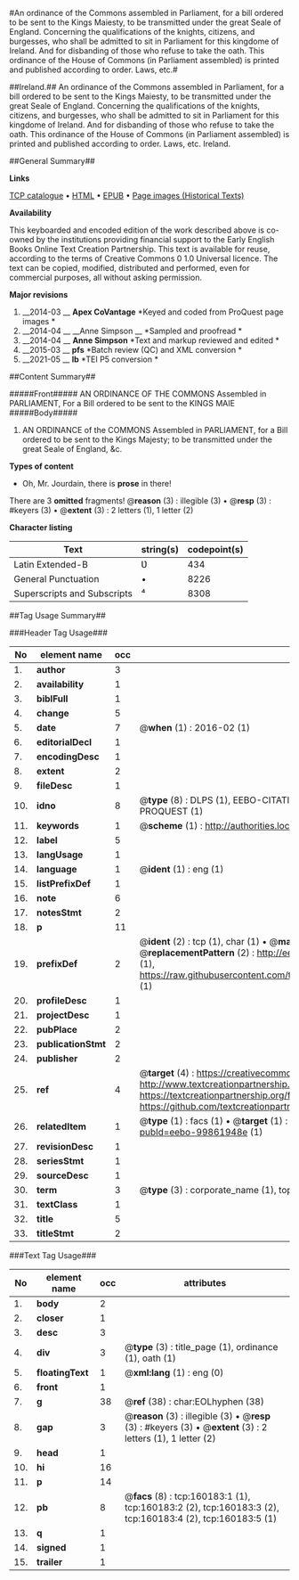 #An ordinance of the Commons assembled in Parliament, for a bill ordered to be sent to the Kings Maiesty, to be transmitted under the great Seale of England. Concerning the qualifications of the knights, citizens, and burgesses, who shall be admitted to sit in Parliament for this kingdome of Ireland. And for disbanding of those who refuse to take the oath. This ordinance of the House of Commons (in Parliament assembled) is printed and published according to order. Laws, etc.#

##Ireland.##
An ordinance of the Commons assembled in Parliament, for a bill ordered to be sent to the Kings Maiesty, to be transmitted under the great Seale of England. Concerning the qualifications of the knights, citizens, and burgesses, who shall be admitted to sit in Parliament for this kingdome of Ireland. And for disbanding of those who refuse to take the oath. This ordinance of the House of Commons (in Parliament assembled) is printed and published according to order.
Laws, etc.
Ireland.

##General Summary##

**Links**

[TCP catalogue](http://www.ota.ox.ac.uk/tcp/)  • 
[HTML](http://tei.it.ox.ac.uk/tcp/Texts-HTML/free/A83/A83795.html)  • 
[EPUB](http://tei.it.ox.ac.uk/tcp/Texts-EPUB/free/A83/A83795.epub) • 
[Page images (Historical Texts)](https://historicaltexts.jisc.ac.uk/eebo-99861948e)

**Availability**

This keyboarded and encoded edition of the work described above is co-owned by the
    institutions providing financial support to the Early English Books Online Text Creation
    Partnership. This text is available for reuse, according to the terms of  Creative Commons 0 1.0 Universal
    licence. The text can be copied, modified, distributed and performed, even for commercial
    purposes, all without asking permission.

**Major revisions**

1. __2014-03 __ __Apex CoVantage__ *Keyed and coded from ProQuest page images *
1. __2014-04 __ __Anne Simpson __ *Sampled and proofread *
1. __2014-04 __ __Anne Simpson__ *Text and markup reviewed and edited *
1. __2015-03 __ __pfs__ *Batch review (QC) and XML conversion *
1. __2021-05 __ __lb__ *TEI P5 conversion *

##Content Summary##

#####Front#####
AN ORDINANCE OF THE COMMONS Assembled in PARLIAMENT, For a Bill ordered to be sent to the KINGS MAIE
#####Body#####

1. AN ORDINANCE of the COMMONS Assembled in PARLIAMENT, for a Bill ordered to be sent to the Kings Majesty; to be transmitted under the great Seale of England, &c.

**Types of content**

  * Oh, Mr. Jourdain, there is **prose** in there!

There are 3 **omitted** fragments! 
 @__reason__ (3) : illegible (3)  •  @__resp__ (3) : #keyers (3)  •  @__extent__ (3) : 2 letters (1), 1 letter (2)

**Character listing**


|Text|string(s)|codepoint(s)|
|---|---|---|
|Latin Extended-B|Ʋ|434|
|General Punctuation|•|8226|
|Superscripts             and Subscripts|⁴|8308|

##Tag Usage Summary##

###Header Tag Usage###

|No|element name|occ|attributes|
|---|---|---|---|
|1.|__author__|3||
|2.|__availability__|1||
|3.|__biblFull__|1||
|4.|__change__|5||
|5.|__date__|7| @__when__ (1) : 2016-02 (1)|
|6.|__editorialDecl__|1||
|7.|__encodingDesc__|1||
|8.|__extent__|2||
|9.|__fileDesc__|1||
|10.|__idno__|8| @__type__ (8) : DLPS (1), EEBO-CITATION (1), VID (1), EEBO-PROQUEST (1), STC (3), PROQUEST (1)|
|11.|__keywords__|1| @__scheme__ (1) : http://authorities.loc.gov/ (1)|
|12.|__label__|5||
|13.|__langUsage__|1||
|14.|__language__|1| @__ident__ (1) : eng (1)|
|15.|__listPrefixDef__|1||
|16.|__note__|6||
|17.|__notesStmt__|2||
|18.|__p__|11||
|19.|__prefixDef__|2| @__ident__ (2) : tcp (1), char (1)  •  @__matchPattern__ (2) : ([0-9\-]+):([0-9IVX]+) (1), (.+) (1)  •  @__replacementPattern__ (2) : http://eebo.chadwyck.com/downloadtiff?vid=$1&page=$2 (1), https://raw.githubusercontent.com/textcreationpartnership/Texts/master/tcpchars.xml#$1 (1)|
|20.|__profileDesc__|1||
|21.|__projectDesc__|1||
|22.|__pubPlace__|2||
|23.|__publicationStmt__|2||
|24.|__publisher__|2||
|25.|__ref__|4| @__target__ (4) : https://creativecommons.org/publicdomain/zero/1.0/ (1), http://www.textcreationpartnership.org/docs/. (1), https://textcreationpartnership.org/faq/#faq05 (1), https://github.com/textcreationpartnership (1)|
|26.|__relatedItem__|1| @__type__ (1) : facs (1)  •  @__target__ (1) : https://data.historicaltexts.jisc.ac.uk/view?pubId=eebo-99861948e (1)|
|27.|__revisionDesc__|1||
|28.|__seriesStmt__|1||
|29.|__sourceDesc__|1||
|30.|__term__|3| @__type__ (3) : corporate_name (1), topical_term (1), geographic_name (1)|
|31.|__textClass__|1||
|32.|__title__|5||
|33.|__titleStmt__|2||


###Text Tag Usage###

|No|element name|occ|attributes|
|---|---|---|---|
|1.|__body__|2||
|2.|__closer__|1||
|3.|__desc__|3||
|4.|__div__|3| @__type__ (3) : title_page (1), ordinance (1), oath (1)|
|5.|__floatingText__|1| @__xml:lang__ (1) : eng (0)|
|6.|__front__|1||
|7.|__g__|38| @__ref__ (38) : char:EOLhyphen (38)|
|8.|__gap__|3| @__reason__ (3) : illegible (3)  •  @__resp__ (3) : #keyers (3)  •  @__extent__ (3) : 2 letters (1), 1 letter (2)|
|9.|__head__|1||
|10.|__hi__|16||
|11.|__p__|14||
|12.|__pb__|8| @__facs__ (8) : tcp:160183:1 (1), tcp:160183:2 (2), tcp:160183:3 (2), tcp:160183:4 (2), tcp:160183:5 (1)|
|13.|__q__|1||
|14.|__signed__|1||
|15.|__trailer__|1||

